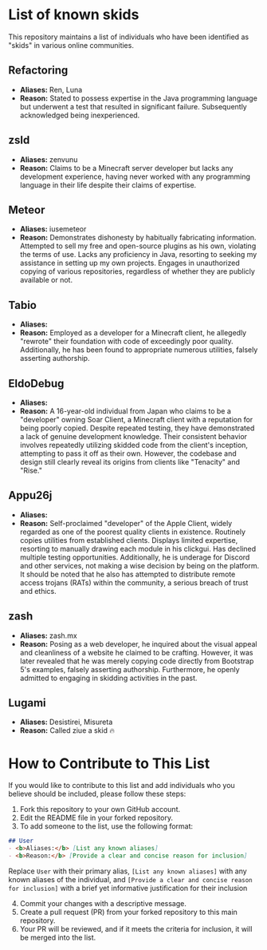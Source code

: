 # List of known skids

This repository maintains a list of individuals who have been identified as "skids" in various online communities.

## Refactoring
- <b>Aliases:</b> Ren, Luna
- <b>Reason:</b> Stated to possess expertise in the Java programming language but underwent a test that resulted in significant failure. Subsequently acknowledged being inexperienced.

## zsld
- <b>Aliases:</b> zenvunu
- <b>Reason:</b> Claims to be a Minecraft server developer but lacks any development experience, having never worked with any programming language in their life despite their claims of expertise.

## Meteor
- <b>Aliases:</b> iusemeteor
- <b>Reason:</b> Demonstrates dishonesty by habitually fabricating information. Attempted to sell my free and open-source plugins as his own, violating the terms of use. Lacks any proficiency in Java, resorting to seeking my assistance in setting up my own projects. Engages in unauthorized copying of various repositories, regardless of whether they are publicly available or not.


## Tabio
- <b>Aliases:</b>
- <b>Reason:</b> Employed as a developer for a Minecraft client, he allegedly "rewrote" their foundation with code of exceedingly poor quality. Additionally, he has been found to appropriate numerous utilities, falsely asserting authorship.

## EldoDebug
- <b>Aliases:</b>
- <b>Reason:</b> A 16-year-old individual from Japan who claims to be a "developer" owning Soar Client, a Minecraft client with a reputation for being poorly copied. Despite repeated testing, they have demonstrated a lack of genuine development knowledge. Their consistent behavior involves repeatedly utilizing skidded code from the client's inception, attempting to pass it off as their own. However, the codebase and design still clearly reveal its origins from clients like "Tenacity" and "Rise."

## Appu26j
- <b>Aliases:</b>
- <b>Reason:</b> Self-proclaimed "developer" of the Apple Client, widely regarded as one of the poorest quality clients in existence. Routinely copies utilities from established clients. Displays limited expertise, resorting to manually drawing each module in his clickgui. Has declined multiple testing opportunities. Additionally, he is underage for Discord and other services, not making a wise decision by being on the platform. It should be noted that he also has attempted to distribute remote access trojans (RATs) within the community, a serious breach of trust and ethics.

## zash
- <b>Aliases:</b> zash.mx
- <b>Reason:</b> Posing as a web developer, he inquired about the visual appeal and cleanliness of a website he claimed to be crafting. However, it was later revealed that he was merely copying code directly from Bootstrap 5's examples, falsely asserting authorship. Furthermore, he openly admitted to engaging in skidding activities in the past.

## Lugami
- <b>Aliases:</b> Desistirei, Misureta
- <b>Reason:</b> Called ziue a skid 🔥

# How to Contribute to This List

If you would like to contribute to this list and add individuals who you believe should be included, please follow these steps:

1. Fork this repository to your own GitHub account.
2. Edit the README file in your forked repository.
3. To add someone to the list, use the following format:

```markdown
## User
- <b>Aliases:</b> [List any known aliases]
- <b>Reason:</b> [Provide a clear and concise reason for inclusion]
```

Replace `User` with their primary alias, `[List any known aliases]` with any known aliases of the individual, and `[Provide a clear and concise reason for inclusion]` with a brief yet informative justification for their inclusion

4. Commit your changes with a descriptive message.
5. Create a pull request (PR) from your forked repository to this main repository.
6. Your PR will be reviewed, and if it meets the criteria for inclusion, it will be merged into the list.
